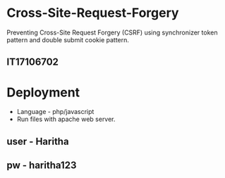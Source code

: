# Cross-Site-Request-Forgery
Preventing Cross-Site Request Forgery (CSRF) using synchronizer token pattern and double submit cookie pattern.

## IT17106702

# Deployment
- Language - php/javascript
- Run files with apache web server.

## user - Haritha
## pw - haritha123
